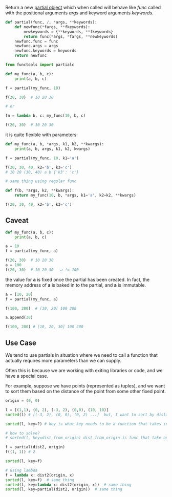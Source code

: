 
Return a new [partial object](https://docs.python.org/3/library/functools.html#partial-objects) which when called will behave like _func_ called with the positional arguments _args_ and keyword arguments _keywords_.

```python
def partial(func, /, *args, **keywords):
    def newfunc(*fargs, **fkeywords):
        newkeywords = {**keywords, **fkeywords}
        return func(*args, *fargs, **newkeywords)
    newfunc.func = func
    newfunc.args = args
    newfunc.keywords = keywords
    return newfunc
```


```python
from functools import partialc

def my_func(a, b, c):
    print(a, b, c)

f = partial(my_func, 10)

f(20, 30)  # 10 20 30 

# or

fn = lambda b, c: my_func(10, b, c)

f(20, 30)  # 10 20 30

```

it is quite flexible with parameters:

```python
def my_func(a, b, *args, k1, k2, **kwargs):
    print(a, b, args, k1, k2, kwargs)

f = partial(my_func, 10, k1='a')

f(20, 30, 40, k2='b', k3='c') 
# 10 20 (30, 40) a b {'k3': 'c'}

# same thing using regular func

def f(b, *args, k2, **kwargs):
    return my_func(10, b, *args, k1='a', k2=k2, **kwargs)

f(20, 30, 40, k2='b', k3='c')
```

## Caveat

```python
def my_func(a, b, c):
    print(a, b, c)

a = 10
f = partial(my_func, a)

f(20, 30)  # 10 20 30
a = 100
f(20, 30)  # 10 20 30   a != 100
```

the value for **a** is fixed once the partial has been created.
In fact, the memory address of **a** is baked in to the partial, and **a** is immutable.

```python
a = [10, 20]
f = partial(my_func, a)

f(100, 200)  # [10, 20] 100 200

a.append(30)

f(100, 200) # [10, 20, 30] 100 200
```

## Use Case

We tend to use partials in situation where we need to call a function that actually requires more parameters than we can supply.

Often this is because we are working with exiting libraries or code, and we have a special case.

For example, suppose we have points (represented as tuples), and we want to sort them based on the distance of the point from some other fixed point.

```python
origin = (0, 0)

l = [(1,1), (0, 2), (-3, 2), (0,0), (10, 10)]
sorted(l) # [(-3, 2), (0, 0), (0, 2) ...]  but, I want to sort by distance

sorted(l, key=?) # key is what key needs to be a function that takes in a single parameter

# how to solve?
# sorted(l, key=dist_from_origin) dist_from_origin is func that take only one arg

f = partial(dist2, origin)
f((1, 1)) # 2

sorted(l, key=f)

# using lambda 
f = lambda x: dist2(origin, x)
sorted(l, key=f)  # same thing
sorted(l, key=lambda x: dist2(origin, x))  # same thing
sorted(l, key=partial(dist2, origin))  # same thing

```




